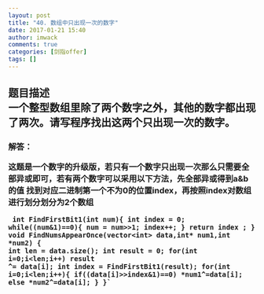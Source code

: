 ```yaml
---
layout: post
title: "40.	数组中只出现一次的数字"
date: 2017-01-21 15:40
author: imwack
comments: true
categories: [剑指offer]
tags: []
---
```

<h2 class="subject-item-title">题目描述


<div class="subject-describe">一个整型数组里除了两个数字之外，其他的数字都出现了两次。请写程序找出这两个只出现一次的数字。</div>
<h3 class="subject-describe">解答：


这题是一个数字的升级版，若只有一个数字只出现一次那么只需要全部异或即可，若有两个数字可以采用以下方法，先全部异或得到a&amp;b的值 找到对应二进制第一个不为0的位置index，再按照index对数组进行划分划分为2个数组


<code class="">    int FindFirstBit1(int num){
            int index = 0;
            while((num&amp;1)==0){
                num = num&gt;&gt;1;
                index++;
            }
            return index ; 
        }
        void FindNumsAppearOnce(vector&lt;int&gt; data,int* num1,int *num2) {
            int len = data.size();
            int result = 0;
            for(int i=0;i&lt;len;i++)
                result ^= data[i];
            int index = FindFirstBit1(result);
            for(int i=0;i&lt;len;i++){
                if((data[i]&gt;&gt;index&amp;1)==0)
                    *num1^=data[i];
                else
                    *num2^=data[i];
            }
        }`

&nbsp;
<div class="subject-describe"></div>
